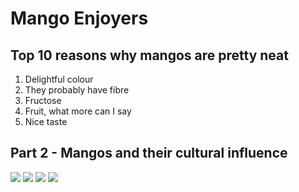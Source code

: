 # Mango Enjoyers

## Top 10 reasons why mangos are pretty neat
1. Delightful colour
2. They probably have fibre
3. Fructose
4. Fruit, what more can I say
6. Nice taste

## Part 2 - Mangos and their cultural influence

![](https://www.abakershouse.com/wp-content/uploads/2020/03/mango-gelato-in-two-bowls-horizonal-photo-735x552.jpg)
![](https://www.brownsigns.net.au/wp-content/uploads/2021/07/Big-Mango-Man.jpg)
![](https://qsrmedia.com.au/sites/default/files/styles/article_node_main_image/public/2021-05/boostjuice_1.jpg)
![](https://www.alphafoodie.com/wp-content/uploads/2022/02/How-to-make-Mango-Juice-Square.jpeg)
